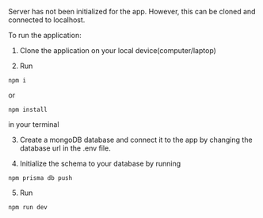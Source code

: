 Server has not been initialized for the app. However, this can be cloned and connected to localhost.

To run the application: 

1. Clone the application on your local device(computer/laptop)

2. Run 
```
npm i
```
or
```
npm install
```
in your terminal

3. Create a mongoDB database and connect it to the app by changing the database url in the .env file.

4. Initialize the schema to your database by running 
```
npm prisma db push
```

5. Run
```
npm run dev
```
